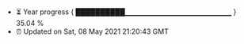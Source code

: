 - ⏳ Year progress { ██████████▁▁▁▁▁▁▁▁▁▁▁▁▁▁▁▁▁▁▁▁ } 35.04 %
- ⏰ Updated on Sat, 08 May 2021 21:20:43 GMT

